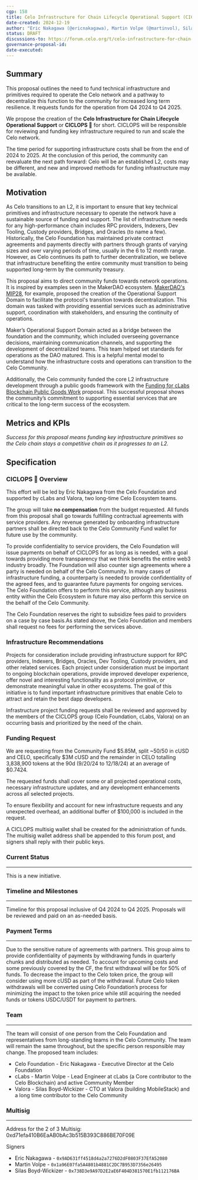 ```yaml
---
cgp: 158
title: Celo Infrastructure for Chain Lifecycle Operational Support (CICLOPS)
date-created: 2024-12-19
author: "Eric Nakagawa (@ericnakagawa), Martin Volpe (@martinvol), Silas Boyd-Wickizer (@silas)" 
status: DRAFT 
discussions-to: https://forum.celo.org/t/celo-infrastructure-for-chain-lifecycle-operational-support-ciclops/9661
governance-proposal-id: 
date-executed: 
---  
```



## Summary


This proposal outlines the need to fund technical infrastructure and primitives required to operate the Celo network and a pathway to decentralize this function to the community for increased long term resilience. It requests funds for the operation from Q4 2024 to Q4 2025.


We propose the creation of the **Celo Infrastructure for Chain Lifecycle Operational Support** or **CICLOPS 🧿** for short. CICLOPS will be responsible for reviewing and funding key infrastructure required to run and scale the Celo network.


The time period for supporting infrastructure costs shall be from the end of 2024 to 2025. At the conclusion of this period, the community can reevaluate the next path forward: Celo will be an established L2, costs may be different, and new and improved methods for funding infrastructure may be available.


## Motivation


As Celo transitions to an L2, it is important to ensure that key technical primitives and infrastructure necessary to operate the network have a sustainable source of funding and support. The list of infrastructure needs for any high-performance chain includes RPC providers, Indexers, Dev Tooling, Custody providers, Bridges, and Oracles (to name a few). Historically, the Celo Foundation has maintained private contract agreements and payments directly with partners through grants of varying sizes and over varying periods of time, usually in the 6 to 12 month range. However, as Celo continues its path to further decentralization, we believe that infrastructure benefiting the entire community must transition to being supported long-term by the community treasury.


This proposal aims to direct community funds towards network operations. It is inspired by examples seen in the MakerDAO ecosystem. [MakerDAO's MIP28](https://mips.makerdao.com/mips/details/MIP28#sentence-summary), for example, proposed the creation of the Operational Support Domain to facilitate the protocol's transition towards decentralization. This domain was tasked with providing essential services such as administrative support, coordination with stakeholders, and ensuring the continuity of operations. 


Maker’s Operational Support Domain acted as a bridge between the foundation and the community, which included overseeing governance decisions, maintaining communication channels, and supporting the development of decentralized teams. This team helped set standards for operations as the DAO matured. This is a helpful mental model to understand how the infrastructure costs and operations can transition to the Celo Community.


Additionally, the Celo community funded the core L2 infrastructure development through a public goods framework with the [Funding for cLabs Blockchain Public Goods Work](https://forum.celo.org/t/funding-for-clabs-blockchain-public-goods-work/6569) proposal. This successful proposal shows the community’s commitment to supporting essential services that are critical to the long-term success of the ecosystem.


## Metrics and KPIs


_Success for this proposal means funding key infrastructure primitives so the Celo chain stays a competitive chain as it progresses to an L2._


## Specification


### CICLOPS 🧿 Overview


This effort will be led by Eric Nakagawa from the Celo Foundation and supported by cLabs and Valora, two long-time Celo Ecosystem teams. 


The group will take **no compensation** from the budget requested. All funds from this proposal shall go towards fulfilling contractual agreements with service providers. Any revenue generated by onboarding infrastructure partners shall be directed back to the Celo Community Fund wallet for future use by the community.


To provide confidentiality to service providers, the Celo Foundation will issue payments on behalf of CICLOPS for as long as is needed, with a goal towards providing more transparency that we think benefits the entire web3 industry broadly. The Foundation will also counter sign agreements where a party is needed on behalf of the Celo Community. In many cases of infrastructure funding, a counterparty is needed to provide confidentiality of the agreed fees, and to guarantee future payments for ongoing services. The Celo Foundation offers to perform this service, although any business entity within the Celo Ecosystem in future may also perform this service on the behalf of the Celo Community.


The Celo Foundation reserves the right to subsidize fees paid to providers on a case by case basis.As stated above, the Celo Foundation and members shall request no fees for performing the services above.


### Infrastructure Recommendations


Projects for consideration include providing infrastructure support for RPC providers, Indexers, Bridges, Oracles, Dev Tooling, Custody providers, and other related services. Each project under consideration must be important to ongoing blockchain operations, provide improved developer experience, offer novel and interesting functionality as a protocol primitive, or demonstrate meaningful value in other ecosystems. The goal of this initiative is to fund important infrastructure primitives that enable Celo to attract and retain the best dapp developers.


Infrastructure project funding requests shall be reviewed and approved by the members of the CICLOPS group (Celo Foundation, cLabs, Valora) on an occurring basis and prioritized by the need of the chain.


### Funding Request 


We are requesting from the Community Fund $5.85M, split ~50/50 in cUSD and CELO, specifically $3M cUSD and the remainder in CELO totalling 3,838,900 tokens at the 90d (9/20/24 to 12/18/24) at an average of $0.7424.


The requested funds shall cover some or all projected operational costs, necessary infrastructure updates, and any development enhancements across all selected projects.


To ensure flexibility and account for new infrastructure requests and any unexpected overhead, an additional buffer of $100,000 is included in the request.


A CICLOPS multisig wallet shall be created for the administration of funds. The multisig wallet address shall be appended to this forum post, and signers shall reply with their public keys.


### Current Status
------------------


This is a new initiative.


### Timeline and Milestones
---------------------------


Timeline for this proposal inclusive of Q4 2024 to Q4 2025. Proposals will be reviewed and paid on an as-needed basis. 


### Payment Terms
-----------------


Due to the sensitive nature of agreements with partners. This group aims to provide confidentiality of payments by withdrawing funds in quarterly chunks and distributed as needed. To account for upcoming costs and some previously covered by the CF, the first withdrawal will be for 50% of funds. To decrease the impact to the Celo token price, the group will consider using more cUSD as part of the withdrawal. Future Celo token withdrawals will be converted using Celo Foundation’s process for minimizing the impact to the token price while still acquiring the needed funds or tokens USDC/USDT for payment to partners.


### Team
--------


The team will consist of one person from the Celo Foundation and representatives from long-standing teams in the Celo Community. The team will remain the same throughout, but the specific person responsible may change. The proposed team includes:


*   Celo Foundation - Eric Nakagawa - Executive Director at the Celo Foundation
*   cLabs - Martin Volpe - Lead Engineer at cLabs (a Core contributor to the Celo Blockchain) and active Community Member
*   Valora - Silas Boyd-Wickizer - CTO at Valora (building MobileStack) and a long time contributor to the Celo Community

### Multisig
--------
Address for the 2 of 3 Multisig: 0xd71efa410B6EaAB0bAc3b515B393C886BE70F09E

Signers
*   Eric Nakagawa - `0x9AD631ff4518d4a2a7276D2dF0803F37EfA52080`
*   Martin Volpe - `0x1a96E07fa5A4801b4881C2DC7B953D7356e26495`
*   Silas Boyd-Wickizer - `0x738D3e9A97D2E2aE6F404D381570E1fb112176BA`